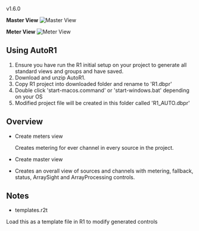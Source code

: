 v1.6.0

**Master View**
![Master View](https://i.imgur.com/owTAui2.png)

**Meter View**
![Meter View](https://i.imgur.com/lwmrZE1.png)

## Using AutoR1
1. Ensure you have run the R1 initial setup on your project to generate all standard views and groups and have saved.
2. Download and unzip AutoR1.
3. Copy R1 project into downloaded folder and rename to 'R1.dbpr'
4. Double click 'start-macos.command' or 'start-windows.bat' depending on your OS
5. Modified project file will be created in this folder called 'R1_AUTO.dbpr'

## Overview

- Create meters view

  Creates metering for ever channel in every source in the project.

- Create master view

- Creates an overall view of sources and channels with metering, fallback, status, ArraySight and ArrayProcessing controls.


## Notes
- templates.r2t

Load this as a template file in R1 to modify generated controls
